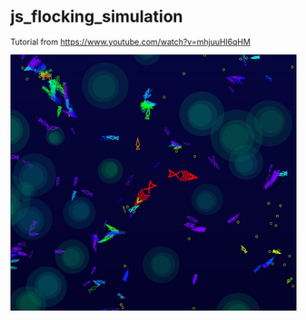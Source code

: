 # js_flocking_simulation

Tutorial from https://www.youtube.com/watch?v=mhjuuHl6qHM

![Preview](https://github.com/Christian-Adler/js_flocking_simulation/blob/main/preview.jpg?raw=true)
